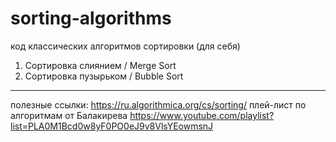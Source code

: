 # sorting-algorithms
код классических алгоритмов сортировки (для себя)
1. Сортировка слиянием / Merge Sort
2. Сортировка пузырьком / Bubble Sort



_________________
полезные ссылки:
https://ru.algorithmica.org/cs/sorting/
плей-лист по алгоритмам от Балакирева https://www.youtube.com/playlist?list=PLA0M1Bcd0w8yF0PO0eJ9v8VlsYEowmsnJ
